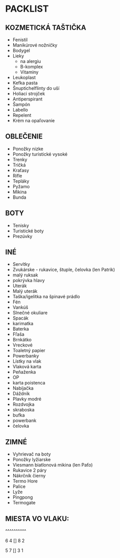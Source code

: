# PACKLIST

## KOZMETICKÁ TAŠTIČKA
- Fenistil
- Manikúrové nožničky
- Bodygel
- Lieky
    - na alergiu
    - B-komplex
    - Vitaminy
- Leukoplast
- Kefka pasta
- Šnuptichelflinty do uší
- Holiaci strojček
- Antiperspirant
- Šampón
- Labello
- Repelent
- Krém na opaľovanie 

## OBLEČENIE
- Ponožky nizke
- Ponožky turistické vysoké
- Trenky
- Tričká
- Kraťasy
- Rifle 
- Tepláky
- Pyžamo
- Mikina
- Bunda

## BOTY
- Tenisky
- Turistické boty
- Prezúvky

## INÉ 
- Servítky
- Zvukárske - rukavice, štuple, čelovka (len Patrik) 
- malý ruksak
- pokrývka hlavy
- Uterák
- Malý uterák
- Taška/igelitka na špinavé prádlo
- Fén
- Vankúš
- Slnečné okuliare
- Spacák
- karimatka
- Baterka
- Fľaša
- Brnkátko
- Vreckové
- Toaletný papier
- Powerbanky
- Lístky na vlak
- Vlaková karta
- Peňaženka
- OP
- karta poistenca
- Nabíjačka 
- Dáždnik 
- Plavky modré
- Rozdvojka
- skraboska
- bufka
- powerbank
- čelovka

## ZIMNÉ
- Vyhrievač na boty 
- Ponožky lyžiarske 
- Viesmann biatlonová mikina (len Paťo) 
- Rukavice 2 páry
- Nákrčník čierny 
- Termo Hore
- Palice
- Lyže 
- Pingpong
- Termogate


## MIESTA VO VLAKU:

^^^^^^^^^^

6 4 [] 8 2

5 7 [] 3 1
